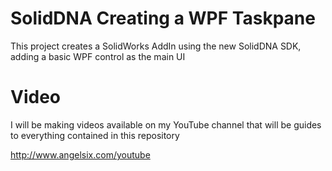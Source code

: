 # SolidDNA Creating a WPF Taskpane
This project creates a SolidWorks AddIn using the new SolidDNA SDK, adding a basic WPF control as the main UI 

# Video
I will be making videos available on my YouTube channel that will be guides to everything contained in this repository

http://www.angelsix.com/youtube


